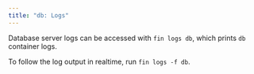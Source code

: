 ```yaml
---
title: "db: Logs"
---
```


Database server logs can be accessed with `fin logs db`, which prints `db` container logs.

To follow the log output in realtime, run `fin logs -f db`.
